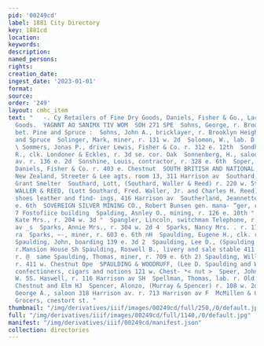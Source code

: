 ```yaml
---
pid: '00249cd'
label: 1881 City Directory
key: 1881cd
location: 
keywords: 
description: 
named_persons: 
rights: 
creation_date: 
ingest_date: '2023-01-01'
format: 
source: 
order: '249'
layout: cmhc_item
text: "   -. Cy Retailers of Fine Dry Goods, Daniels, Fisher & Go., Laces and Fancy
  Goods.  YAGNNT AO SANIMX TIV WOM  SOH 271 SPE  Sohns, George, r. Brooklyn Heights
  bet. Pine and Spruce :  Sohns, John A., bricklayer, r. Brooklyn Heights bet. Pine
  and Spruce  Solinger, Mark, miner, r. 131 w. 2d  Solomon, W., lab. D. &. R. G. extension
  \ Sommers, Jonas P., driver Lewis, Fisher & Co. r. 312 e. 12th  Sondheim, Edward
  R., clk. Londoner & Eckles, r. 3d se. cor. Oak  Sonnenberg, H., saloon 121 Harrison
  av. r. 136 e. 2d  Sonshine, Louis, contractor, r. 328 e. 6th  Soper, Frank, clk.
  Daniels, Fisher & Co. r. 403 e. Chestnut  SOUTH BRITISH AND NATIONAL INSURANCE Co.,
  New Zealand, Streeter & Lee agts. room 13, 311 Harrison av  Southard, George, lab.
  Grant Smelter  Southard, Lott, (Southard, Waller & Reed) r. 220 w. 5th -  SOUTHARD,
  WALLER & REED, (Lott Southard, Fred. Waller, Jr. and Charles H. Reed) boots and
  shoes leather and find- ings, 416 Harrison av  Southerland, Jeannette Mrs., r. 905
  e. 6th  SOVEREIGN SILVER MINING CO., Robert Bunsen gen. mana- “ger, rooms 5 and
  7 Fostofiice building  Spalding, Asnley O., mining, r. 126 e. 10th °  Spalding,
  Kate Mrs., r. 204 w. 3d °  Spangler, Lincoln, switchman Telephone, r. 311 n. Leiter
  av _s  Sparks, Annie Mrs., r. 304 w. 2d 4  Sparks, Nancy Mrs. . r. 116 w. Front
  ra  Sparks, —-, miner, r. 603 e. 6th nH  Spaulding, Eugene H., clk. r. 411 w. Chestnut
  Spaulding, John, boarding 139 e. 3d 2  Spaulding, Lee D., (Spaulding & Woodruff)
  r.Mansion House Sh Spaulding, Roswell B., livery and sale stable 411 w. Chestnut,
  r. @  same Spaulding, Thomas, miner, r. 709 e. 6th 2) Spaulding, William W., clk.
  r. 411 w. Chestnut Ope  SPAULDING & WOODRUFF, (Lee D. Spaulding and W. P.o W oodruff)
  confectioners, cigars and notions 121 w. Chest- *< nut >  Speer, John 8S., clk.
  W. 5S. Haswell, r. 116 Harrison av SH  Spellman, Thomas, lab. r. Old Malta rd. bet.
  Chestnut and Elm HJ  Spencer, Alonzo, (Murray & Spencer) r. 108 w. 2d  Spencer,
  George A., saloon 318 Harrison av. r. 713 Harrison av F  McMillen & Go., Wholesale
  Grocers, cnestort st. "
thumbnail: "/img/derivatives/iiif/images/00249cd/full/250,/0/default.jpg"
full: "/img/derivatives/iiif/images/00249cd/full/1140,/0/default.jpg"
manifest: "/img/derivatives/iiif/00249cd/manifest.json"
collection: directories
---
```

